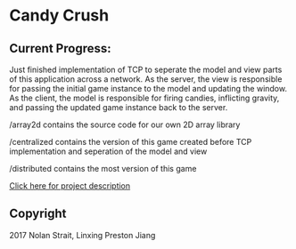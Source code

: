 # Candy Crush

## Current Progress:

Just finished implementation of TCP to seperate the model and view parts of this application across a network. As the server, the view is responsible for passing the initial game instance to the model and updating the window. As the client, the model  is responsible for firing candies, inflicting gravity, and passing the updated game instance back to the server.

/array2d contains the source code for our own 2D array library

/centralized contains the version of this game created before TCP implementation and seperation of the model and view

/distributed contains the most version of this game
</br>

[Click here for project description](http://courses.cs.washington.edu/courses/cse333/17wi/hw/hw5/hw5.html)

## Copyright

2017 Nolan Strait, Linxing Preston Jiang
